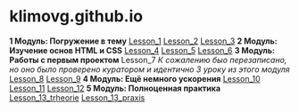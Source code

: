 
# klimovg.github.io
**1 Модуль: Погружение в тему**
    [Lesson_1](https://xd.adobe.com/view/9b43cec2-68d2-4246-8344-07d146792ec9/screen/08e0804d-e23f-4697-afc1-878e8b0c9131/-/) 
    [Lesson_2](https://github.com/KlimovG/klimovg.github.io/tree/master/m1/l2)
    [Lesson_3](https://github.com/KlimovG/klimovg.github.io/tree/master/m1/l3)
**2 Модуль: Изучение основ HTML и CSS**
    [Lesson_4](klimovg.github.io/m2/l1/)
    [Lesson_5](klimovg.github.io/m2/l2/)
    [Lesson_6](klimovg.github.io/m2/l3/)
**3 Модуль: Работы с первым проектом**
    Lesson_7  *К сожалению быо перезаписано, но оно было проверено куратором и идентично 3 уроку из этого модуля*
    [Lesson_8](klimovg.github.io/m3/l2/)
    [Lesson_9](klimovg.github.io/m3/l3/) 
**4 Модуль: Ещё немного ускорения**
    [Lesson_10](klimovg.github.io/m4/l1/)
    [Lesson_11](https://github.com/KlimovG/klimovg.github.io/tree/master/m4/l2)
    [Lesson_12](klimovg.github.io)
**5 Модуль: Полноценная практика** 
    [Lesson_13_trheorie](https://github.com/KlimovG/klimovg.github.io/tree/master/m5/l1/theorie)
    [Lesson_13_praxis](https://github.com/KlimovG/klimovg.github.io/tree/master/m5/l1/praxis)
